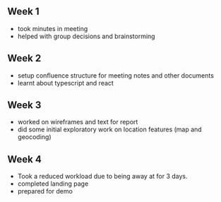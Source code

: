 ## Week 1
- took minutes in meeting
- helped with group decisions and brainstorming

## Week 2
- setup confluence structure for meeting notes and other documents
- learnt about typescript and react

## Week 3
- worked on wireframes and text for report
- did some initial exploratory work on location features (map and geocoding)

## Week 4
- Took a reduced workload due to being away at for 3 days.
- completed landing page
- prepared for demo
